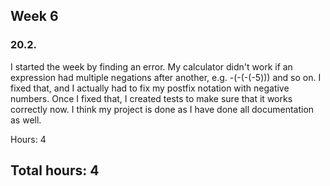## Week 6

### 20.2.

I started the week by finding an error. My calculator didn't work if an expression had multiple negations after another, e.g. -(-(-(-5))) and so on. I fixed that, and I actually had to fix my postfix notation with negative numbers. Once I fixed that, I created tests to make sure that it works correctly now. I think my project is done as I have done all documentation as well.

Hours: 4

## Total hours: 4